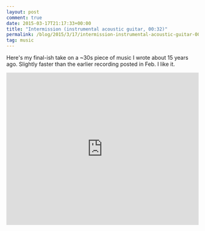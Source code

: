 ```yaml
---
layout: post
comment: true
date: 2015-03-17T21:17:33+00:00
title: "Intermission (instrumental acoustic guitar, 00:32)"
permalink: /blog/2015/3/17/intermission-instrumental-acoustic-guitar-0032
tag: music
---
```

Here's my final-ish take on a ~30s piece of music I wrote about 15 years ago. Slightly faster than the earlier recording posted in Feb. I like it.
<iframe title="Soundcloud embedded player" width="100%" height="400" scrolling="no" frameborder="no" src="https://w.soundcloud.com/player/?visual=true&amp;url=https%3A%2F%2Fapi.soundcloud.com%2Ftracks%2F196173691&amp;show_artwork=true&amp;callback=YUI.Env.JSONP.yui_3_17_2_1_1426626184422_34734&amp;wmode=opaque"></iframe>
